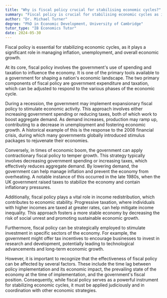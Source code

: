```yaml
---
title: "Why is fiscal policy crucial for stabilising economic cycles?"
summary: "Fiscal policy is crucial for stabilising economic cycles as it helps manage inflation, unemployment, and economic growth."
author: "Dr. Michael Turner"
degree: "PhD in Economic Development, University of Cambridge"
tutor_type: "IB Economics Tutor"
date: 2024-05-30
---
```


Fiscal policy is essential for stabilizing economic cycles, as it plays a significant role in managing inflation, unemployment, and overall economic growth.

At its core, fiscal policy involves the government's use of spending and taxation to influence the economy. It is one of the primary tools available to a government for shaping a nation's economic landscape. The two primary components of fiscal policy are government expenditure and taxation, which can be adjusted to respond to the various phases of the economic cycle.

During a recession, the government may implement expansionary fiscal policy to stimulate economic activity. This approach involves either increasing government spending or reducing taxes, both of which work to boost aggregate demand. As demand increases, production may ramp up, contributing to a decrease in unemployment and fostering economic growth. A historical example of this is the response to the 2008 financial crisis, during which many governments globally introduced stimulus packages to rejuvenate their economies.

Conversely, in times of economic boom, the government can apply contractionary fiscal policy to temper growth. This strategy typically involves decreasing government spending or increasing taxes, which effectively reduces aggregate demand. By lowering demand, the government can help manage inflation and prevent the economy from overheating. A notable instance of this occurred in the late 1980s, when the UK government raised taxes to stabilize the economy and contain inflationary pressures.

Additionally, fiscal policy plays a vital role in income redistribution, which contributes to economic stability. Progressive taxation, where individuals with higher incomes are taxed at greater rates, can help mitigate income inequality. This approach fosters a more stable economy by decreasing the risk of social unrest and promoting sustainable economic growth.

Furthermore, fiscal policy can be strategically employed to stimulate investment in specific sectors of the economy. For example, the government might offer tax incentives to encourage businesses to invest in research and development, potentially leading to technological advancements and long-term economic growth.

However, it is important to recognize that the effectiveness of fiscal policy can be affected by several factors. These include the time lag between policy implementation and its economic impact, the prevailing state of the economy at the time of implementation, and the government's fiscal position. Consequently, while fiscal policy serves as a powerful instrument for stabilizing economic cycles, it must be applied judiciously and in coordination with other economic strategies.
    